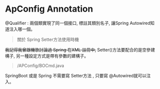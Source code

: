 # ApConfig Annotation

@Qualifier : 兩個類實現了同一個接口, 標註其類別名子, 讓Spring Autowired知道注入哪一個。







> 關於 Spring Setter方法使用時機

~~我記得我曾跟機歌討論過 Spring 在XML 註冊中,~~ Setter()方法要配合的是空參建構子,  另一種設定方式是帶有參數的建構子。



> /APConfig/BOCmd.java

SpringBoot 或是 Spring 不需要寫 Setter方法 , 只要寫 @Autowired就可以注入。

